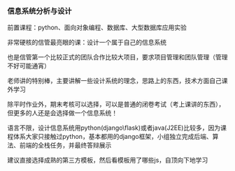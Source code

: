 ### 信息系统分析与设计
前置课程：python、面向对象编程、数据库、大型数据库应用实验

非常硬核的信管最亮眼的课：设计一个属于自己的信息系统

也是信管第一个比较正式的团队合作比较大项目，要求项目管理和团队管理（管理不好可能通宵）

老师讲的特别棒，主要讲解一些设计系统的理念，思路上的东西，技术方面自己课外学习

除平时作业外，期末考核可以选择，可以是普通的闭卷考试（考上课讲的东西），但更多的人还是会选择做一个信息系统！

语言不限，设计信息系统用python(django\flask)或者java(J2EE)比较多，因为课程体系大家只接触过python，基本都用的django框架，小组独立完成后端、算法、前端的全栈任务，并最终答辩展示



建议直接选择成熟的第三方模板，然后看模板用了哪些js，自顶向下地学习